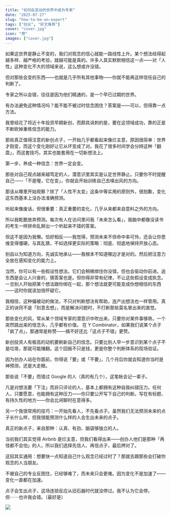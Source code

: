 ```yaml
---
title: "如何在变动的世界中成为专家"
date: "2025-07-27"
slug: "how-to-be-an-expert"
tags: ["创业", "好文推荐"]
cover: "cover.jpg"
icon: "😎"
images: ["cover.jpg"]
---
```

如果这世界是静止不变的，我们对观念的信心就能一路线性上升。某个想法经得起越多样、越严格的考验，就越可能是真的。许多人其实默默相信这一点——对「人性」这种变化不大的领域来说，这么想或许没错。



但对那些会变的东西——也就是几乎所有其他事物——你就不能再这样信任自己的判断了。



专家之所以会错，往往是因为他们精通的，是一个早已过期的世界。



有办法避免这种情况吗？能不能不被过时信念困住？答案是——可以，但得靠一点方法。



我曾经花了将近十年投资早期新创，而颇具讽刺的是，要在这领域成功，靠的正是不断砍掉重练信念的能力。



那些真正值得注意的新创点子，一开始几乎都看起来像烂主意，原因很简单：世界才刚变，而这个变化刚好让它从坏变成了对。我花了很多时间学会分辨这种「翻盘」，而这套技巧，其实也能套用在一切新想法上。



第一步，养成一种信念：世界一定会变。



那些对自己观点越来越笃定的人，潜意识里其实是认定世界静止。只要你不时提醒自己——「不是喔，它在变」，你就会开始训练自己去嗅出风的方向。



那该从哪里开始观察？除了「人性不太变」这条中等实用的原则外，很抱歉，变化这东西基本上没办法准确预测。



听起来像废话，但很重要：真正重要的变化，几乎从来都来自意料之外的方向。



所以我乾脆放弃预测。每次有人在访问里问我「未来怎么看」，我脑中都像没读书的考生一样拼命乱掰出一个听起来不错的答案。



但这不是因为我懒。恰好相反——我觉得，预测未来不但命中率可怜，还会让你思维变得僵硬。与其乱猜，不如选择更实际的策略：彻底、彻底地保持开放心态。



别自以为知道方向，先诚实地承认——我根本不知道哪边才是对的。然后把注意力全放在感知变化的能力上。



当然，你可以有一些假设性想法。它们会稍微绑住你没错，但也会驱动你前进。追东西是会让人兴奋的，猜答案也是。但你得非常有纪律，不让这些假设变成执念。
一旦别人开始把某个想法跟你绑在一起，那个想法就更可能变成你想相信的东西——这时你就该加倍怀疑它。



我相信，这种偏被动的做法，不只对判断想法有帮助，连产出想法也一样管用。真正的诀窍不是「刻意去想」，而是解决问题时，不打断那些莫名冒出来的直觉。



那些变化的风，常从某个领域专家的潜意识中吹出来。只要你对某件事够熟，一个突然跳出来的怪念头，几乎都有价值。
在 Y Combinator，如果我们说某个点子「疯了点」，那通常是称赞——搞不好还比「这点子不错」更赞。



新创投资人有极高的动机要刷新自己的信念。只要比别人早一步意识到某个点子不是垃圾，那就可能赚翻。这个回报不只是钱，更是你整个判断体系的现场验证。



因为创办人站在你面前，你得说「要」或「不要」，几个月后你就会知道你当时是神预测，还是大走眼。



那些说「不要」而错过 Google 的人（真的有几个），这笔帐会记一辈子。



凡是对想法要「下注」而非只评论的人，基本上都拥有这种自我纠错压力。任何人，只要愿意，也能拥有这种压力——你只要公开写下自己的判断。写在有标题、有持久性的地方——你会比闲聊时在意得多。



另一个我很常用的技巧：一开始先看人，不先看点子。虽然我们无法预测未来的点子长什么样，但我很能预测什么样的人会生出未来的点子。



真正的新点子，来自那种：认真、有劲、脑袋够独立的人。



当初我们其实觉得 Airbnb 是烂主意，但我们看得出来——创办人他们是那种「再怪都不会怕」的人，所以我们选择先信人、再信点子，最后押对了。



这招其实通用：想要快一点知道自己什么观念已经过时了？那就去跟那些会打破你观念的人当朋友。



不被自己的专业反困住，已经够难了，而未来只会更难。因为变化不是加速了——变化一直都在加速。



点子会生出点子，这场连锁反应从旧石器时代就没停过。我不认为它会停。
但⋯⋯也许我会错。（最好是）




![](https://prod-files-secure.s3.us-west-2.amazonaws.com/112d0858-5090-4d34-a606-b75eb8d65fd2/46476355-9cf3-4e99-9b7a-3531bc426380/1000202064.png?X-Amz-Algorithm=AWS4-HMAC-SHA256&X-Amz-Content-Sha256=UNSIGNED-PAYLOAD&X-Amz-Credential=ASIAZI2LB4664ZAEIWZY%2F20251003%2Fus-west-2%2Fs3%2Faws4_request&X-Amz-Date=20251003T093013Z&X-Amz-Expires=3600&X-Amz-Security-Token=IQoJb3JpZ2luX2VjEKX%2F%2F%2F%2F%2F%2F%2F%2F%2F%2FwEaCXVzLXdlc3QtMiJHMEUCIQCXuJTvB%2Fi%2BTDsr5epYxeEuKE%2FK%2BKytt8fyfFKhhITDtQIgXT5T5byqHkIAnRM2up5koM5ADFPYNEy8w%2BDeW6e4rN0q%2FwMIPhAAGgw2Mzc0MjMxODM4MDUiDCEgeC5zyPL9nrk%2BtCrcAygVad%2BQo4FAgkOFfyb2AWPeg7TZ2zH5OgfkRIOE%2BHabDz%2BUwE6XYrGKevA6yXoarQw8pd%2Bn3PgERQzWnGnkScFHTs3yOHo9cB%2Bgo3YrBl6G6DLHmLtIj4meMg6ObKTmo1jO1LVzV4MGl7PniTZT1ELCnxeFlNddNJQDM%2B%2F5s1jYGTmoyLW%2BAFCtSk2da%2BAqreXlUFAMjTWzzoB1CAaDfpKNncANobfK8D7lvJn%2B8Xy4GPlkhXi6y7J0Q%2Baa%2FH9tJqbGoOXDA5K5sFXGPfepKmaPRufYZVZdKlgkEzTl7iFtW2f8zFcHljDeYAcM8MfbGBjRgdbIstLYTq01RAGTEasEVdJXgsxTseN9fZEqtyng4FLGJLcHknoneY7PeocMWAZLARCkRrkHK2nZM%2BrpDoEmyrCwdD9leUhVS%2FmsIpVfyj4UkSPAobprNLsLul%2BXoxyQNSYr7oycfw6eCtkY8hLdDahtie1dPfS3dVULyjQMvBnyHf1D9D%2FHIBrThPJTF54h%2Bq7sqBtgD5wioVxgVFc2T79eB3%2Bj8MQetHB%2B6yDypKECOiDZ840WWNU3JDWVRwOWfDvfDpTCm6xeS1MfCDuchoPz8WxZ9%2BlgquLmb4DeDxsIna6f1ttvrdA7ML%2Bs%2FcYGOqUBuKPxyMY%2FtOlFqH5K0Sp%2BemkSfEgreIcbnxP2wfgI%2FTazx%2B0w84jOD8r70w2vBIFWze3vSFsb8BX6O27DdKLdplZeatKCexETdhUbGhCqzd7h7w%2FK2bmjrR9q%2FdymyAUO%2B%2BGKX5mm9fzIAB%2BR4h0GIyAV8EZoH0ft5MdEXHZgC%2F73PgfcJ2yqVmDwGxg6tSbO9xHt8j8MuhOyZYa%2Bgg9sEULDOW6M&X-Amz-Signature=b7407916728f065e92bf6c0210ae07238850ea44b58d43590b58ca4db639db87&X-Amz-SignedHeaders=host&x-amz-checksum-mode=ENABLED&x-id=GetObject)

